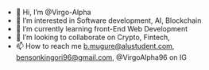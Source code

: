 - 👋 Hi, I’m @Virgo-Alpha
- 👀 I’m interested in Software development, AI, Blockchain
- 🌱 I’m currently learning front-End Web Development
- 💞️ I’m looking to collaborate on Crypto, Fintech, 
- 📫 How to reach me b.mugure@alustudent.com, bensonkingori96@gmail.com, @VirgoAlpha96 on IG

<!---
Virgo-Alpha/Virgo-Alpha is a ✨ special ✨ repository because its `README.md` (this file) appears on your GitHub profile.
You can click the Preview link to take a look at your changes.
--->
